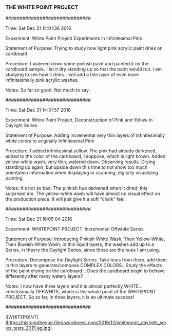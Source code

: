 ### THE WHITE POINT PROJECT

##############################

Time: Sat Dec 31 14:01:36 2016

Experiment: White Point Project Experiments in Infinitesimal Pink

Statement of Purpose: Trying to study how light pink acrylic paint dries on cardboard.

Procedure: I watered down some pinkish paint and painted it on the cardboard sample. I let it dry standing up so that the paint would run. I am studying to see how it dries. I will add a thin layer of even more infinitesimally pink acrylic washes.

Notes: So far so good. Not much to say.

##############################

Time: Sat Dec 31 14:31:57 2016

Experiment: White Point Project, Deconstruction of Pink and Yellow In Daylight Series

Statement of Purpose: Adding incremental very thin layers of infinitesimally white colors to originally Infinitesimal Pink

Procedure: I added infinitesimal yellow. The pink had already darkened, added to the color of the cardboard, I suppose, which is light brown. Added yellow-white wash, very thin, watered down. Observing results. Drying standing up again, but upside down this time to not show too much orientation information when displaying or scanning, digitally visualizing painting.

Notes: It's not so bad. The pinkish hue darkened when it dried, this surprised me. The yellow-white wash will have almost no visual effect on the production piece. It will just give it a soft "chalk" feel.

##############################

Time: Sat Dec 31 16:05:04 2016

Experiment: WHITEPOINT PROJECT: Incremental Offwhite Series

Statement of Purpose: Introducing Pinkish White Wash, Then Yellow-White, Then Blueish-White Wash, in thin liquid layers, the washes add up to a Series, in theory the Daylight Series, since those are the hues I am using.

Procedure: Decompose the Daylight Series. Take hues from there, add them in thin layers to generate/compose COMPLEX COLORS.. Study the effects of the paint drying on the cardboard... Does the cardboard begin to behave differently after many watery layers?

Notes: I now have three layers and it is almost perfectly WHITE... infinitesimally OFFWHITE, which is the whole point of the WHITEPOINT PROJECT. So so far, in three layers, it is an ultimate success!

##############################

![WHITEPOINT] (https://historiotheque.files.wordpress.com/2016/12/whitepoint_daylight_series_tests_2017_ag.jpg)
